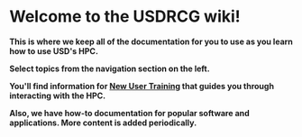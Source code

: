 # Welcome to the USDRCG wiki!

**This is where we keep all of the documentation for you to use as you learn how to use USD's HPC.**

**Select topics from the navigation section on the left.**

**You'll find information for **[**New User Training**](https://github.com/USDRCG/usdrcg.github.io/wiki/New-User-Training)** that guides you through interacting with the HPC.**

**Also, we have how-to documentation for popular software and applications. More content is added periodically.**



